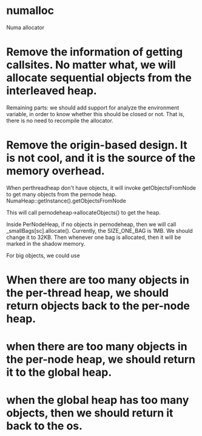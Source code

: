 # numalloc
Numa allocator


# Remove the information of getting callsites. No matter what, we will allocate sequential objects from the interleaved heap. 
Remaining parts: we should add support for analyze the environment variable, in order to know whether this should be closed or not. That is, there is no need to recompile the allocator. 

# Remove the origin-based design. It is not cool, and it is the source of the memory overhead. 
When perthreadheap don't have objects, it will invoke getObjectsFromNode to get many objects from the pernode heap. 
NumaHeap::getInstance().getObjectsFromNode

This will call pernodeheap->allocateObjects() to get the heap. 

Inside PerNodeHeap, if no objects in pernodeheap, then we will call _smallBags[sc].allocate().
Currently, the SIZE_ONE_BAG is 1MB. We should change it to 32KB. Then whenever one bag is allocated, then it will be marked in the shadow memory. 


For big objects, we could use 


# When there are too many objects in the per-thread heap, we should return objects back to the per-node heap. 

# when there are too many objects in the per-node heap, we should return it to the global heap. 

# when the global heap has too many objects, then we should return it back to the os. 

